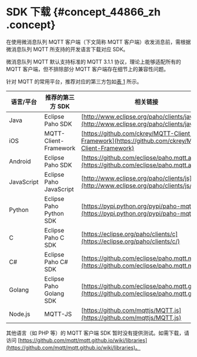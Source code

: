 # SDK 下载 {#concept_44866_zh .concept}

在使用微消息队列 MQTT 客户端（下文简称 MQTT 客户端）收发消息前，需根据微消息队列 MQTT 所支持的开发语言下载对应 SDK。

微消息队列 MQTT 默认支持标准的 MQTT 3.1.1 协议，理论上能够适配所有的 MQTT 客户端，但不排除部分 MQTT 客户端存在细节上的兼容性问题。

针对 MQTT 的常用平台，推荐对应的第三方包如[表 1](#table_v7q_aso_usa) 所示。

|语言/平台|推荐的第三方 SDK|相关链接|
|-----|----------|----|
|Java|Eclipse Paho SDK|[http://www.eclipse.org/paho/clients/java](http://www.eclipse.org/paho/clients/java/)|
|iOS|MQTT-Client-Framework|[https://github.com/ckrey/MQTT-Client-Framework](https://github.com/ckrey/MQTT-Client-Framework)|
|Android|Eclipse Paho SDK|[https://github.com/eclipse/paho.mqtt.android](https://github.com/eclipse/paho.mqtt.android)|
|JavaScript|Eclipse Paho JavaScript|[http://www.eclipse.org/paho/clients/js](http://www.eclipse.org/paho/clients/js/)|
|Python|Eclipse Paho Python SDK|[https://pypi.python.org/pypi/paho-mqtt](https://pypi.python.org/pypi/paho-mqtt/)|
|C|Eclipse Paho C SDK|[https://eclipse.org/paho/clients/c](https://eclipse.org/paho/clients/c/)|
|C\#|Eclipse Paho C\# SDK|[https://github.com/eclipse/paho.mqtt.m2mqtt](https://github.com/eclipse/paho.mqtt.m2mqtt)|
|Golang|Eclipse Paho Golang SDK|[https://github.com/eclipse/paho.mqtt.golang](https://github.com/eclipse/paho.mqtt.golang)|
|Node.js|MQTT-JS|[https://github.com/mqttjs/MQTT.js](https://github.com/mqttjs/MQTT.js)|

其他语言（如 PHP 等）的 MQTT 客户端 SDK 暂时没有提供测试。如需下载，请访问 [https://github.com/mqtt/mqtt.github.io/wiki/libraries](https://github.com/mqtt/mqtt.github.io/wiki/libraries)。


